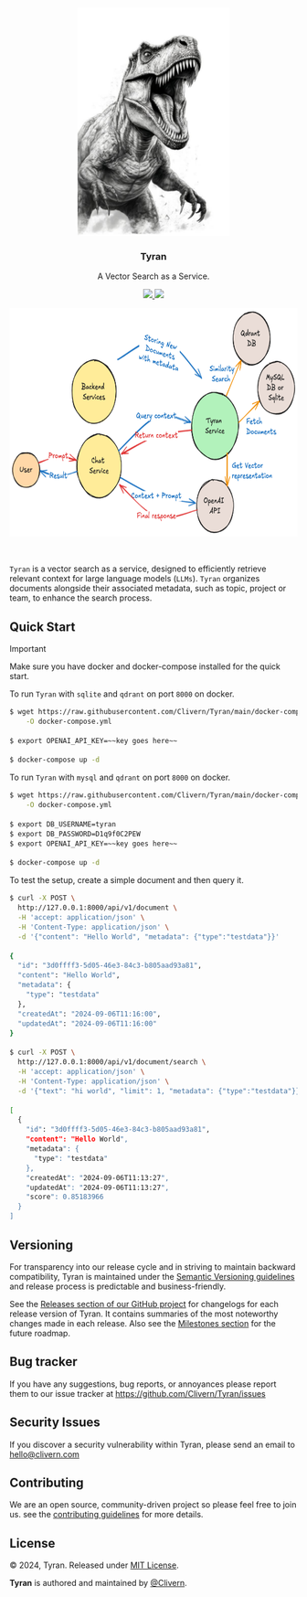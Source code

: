 <p align="center">
    <img alt="Tyran Logo" src="/static/img/logo.jpg" height="400" />
    <h3 align="center">Tyran</h3>
    <p align="center">A Vector Search as a Service.</p>
    <p align="center">
        <a href="https://github.com/Clivern/Tyran/actions/workflows/api.yml">
            <img src="https://github.com/Clivern/Tyran/actions/workflows/api.yml/badge.svg"/>
        </a>
        <a href="https://hub.docker.com/r/clivern/tyran">
            <img src="https://img.shields.io/badge/Docker-0.5.1-1abc9c.svg">
        </a>
    </p>
    <p align="center">
        <img alt="Tyran Chart" src="/static/img/chart.png" height="400" />
    </p>
</p>
<br/>

`Tyran` is a vector search as a service, designed to efficiently retrieve relevant context for large language models (`LLMs`). `Tyran` organizes documents alongside their associated metadata, such as topic, project or team, to enhance the search process.


## Quick Start

> [!IMPORTANT]
>
> Make sure you have docker and docker-compose installed for the quick start.


To run `Tyran` with `sqlite` and `qdrant` on port `8000` on docker.

```bash
$ wget https://raw.githubusercontent.com/Clivern/Tyran/main/docker-compose-sqlite.yml \
    -O docker-compose.yml

$ export OPENAI_API_KEY=~~key goes here~~

$ docker-compose up -d
```

To run `Tyran` with `mysql` and `qdrant` on port `8000` on docker.

```bash
$ wget https://raw.githubusercontent.com/Clivern/Tyran/main/docker-compose-mysql.yml \
    -O docker-compose.yml

$ export DB_USERNAME=tyran
$ export DB_PASSWORD=D1q9f0C2PEW
$ export OPENAI_API_KEY=~~key goes here~~

$ docker-compose up -d
```

To test the setup, create a simple document and then query it.

```bash
$ curl -X POST \
  http://127.0.0.1:8000/api/v1/document \
  -H 'accept: application/json' \
  -H 'Content-Type: application/json' \
  -d '{"content": "Hello World", "metadata": {"type":"testdata"}}'

{
  "id": "3d0ffff3-5d05-46e3-84c3-b805aad93a81",
  "content": "Hello World",
  "metadata": {
    "type": "testdata"
  },
  "createdAt": "2024-09-06T11:16:00",
  "updatedAt": "2024-09-06T11:16:00"
}

$ curl -X POST \
  http://127.0.0.1:8000/api/v1/document/search \
  -H 'accept: application/json' \
  -H 'Content-Type: application/json' \
  -d '{"text": "hi world", "limit": 1, "metadata": {"type":"testdata"}}'

[
  {
    "id": "3d0ffff3-5d05-46e3-84c3-b805aad93a81",
    "content": "Hello World",
    "metadata": {
      "type": "testdata"
    },
    "createdAt": "2024-09-06T11:13:27",
    "updatedAt": "2024-09-06T11:13:27",
    "score": 0.85183966
  }
]
```


## Versioning

For transparency into our release cycle and in striving to maintain backward compatibility, Tyran is maintained under the [Semantic Versioning guidelines](https://semver.org/) and release process is predictable and business-friendly.

See the [Releases section of our GitHub project](https://github.com/Clivern/Tyran/releases) for changelogs for each release version of Tyran. It contains summaries of the most noteworthy changes made in each release. Also see the [Milestones section](https://github.com/Clivern/Tyran/milestones) for the future roadmap.


## Bug tracker

If you have any suggestions, bug reports, or annoyances please report them to our issue tracker at https://github.com/Clivern/Tyran/issues


## Security Issues

If you discover a security vulnerability within Tyran, please send an email to [hello@clivern.com](mailto:hello@clivern.com)


## Contributing

We are an open source, community-driven project so please feel free to join us. see the [contributing guidelines](CONTRIBUTING.md) for more details.


## License

© 2024, Tyran. Released under [MIT License](https://opensource.org/licenses/mit-license.php).

**Tyran** is authored and maintained by [@Clivern](https://github.com/clivern).
